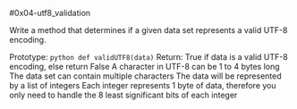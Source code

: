 #0x04-utf8_validation

Write a method that determines if a given data set represents a valid UTF-8 encoding.

Prototype: ```python def validUTF8(data)```
Return: True if data is a valid UTF-8 encoding, else return False
A character in UTF-8 can be 1 to 4 bytes long
The data set can contain multiple characters
The data will be represented by a list of integers
Each integer represents 1 byte of data, therefore you only need to handle the 8 least significant bits of each integer
